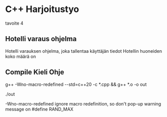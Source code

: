 # C++ Harjoitustyo
tavoite 4

## Hotelli varaus ohjelma
Hotelli varauksen ohjelma, joka tallentaa käyttäjän tiedot
Hotellin huoneiden koko määrä on  

## Compile Kieli Ohje

g++ -Wno-macro-redefined --std=c++20 -c *.cpp && g++ *.o -o out 

./out

-Wno-macro-redefined
ignore macro redefinition, so don't pop-up warning message on #define RAND_MAX



